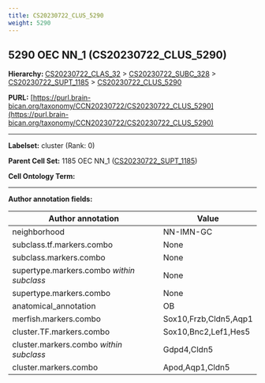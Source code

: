 ```yaml
---
title: CS20230722_CLUS_5290
weight: 5290
---
```

## 5290 OEC NN_1 (CS20230722_CLUS_5290)
<b>Hierarchy: </b>
[CS20230722_CLAS_32](../CS20230722_CLAS_32) >
[CS20230722_SUBC_328](../CS20230722_SUBC_328) >
[CS20230722_SUPT_1185](../CS20230722_SUPT_1185) >
[CS20230722_CLUS_5290](../CS20230722_CLUS_5290)

**PURL:** [https://purl.brain-bican.org/taxonomy/CCN20230722/CS20230722_CLUS_5290](https://purl.brain-bican.org/taxonomy/CCN20230722/CS20230722_CLUS_5290)

---


**Labelset:** cluster (Rank: 0)

**Parent Cell Set:** 1185 OEC NN_1 ([CS20230722_SUPT_1185](../CS20230722_SUPT_1185))



**Cell Ontology Term:** 

[MARKER GENES.]: #


---

[TRANSFERRED ANNOTATIONS.]: #


[AUTHOR ANNOTATION FIELDS.]: #


**Author annotation fields:**

| Author annotation | Value |
|-------------------|-------|
|neighborhood|NN-IMN-GC|
|subclass.tf.markers.combo|None|
|subclass.markers.combo|None|
|supertype.markers.combo _within subclass_|None|
|supertype.markers.combo|None|
|anatomical_annotation|OB|
|merfish.markers.combo|Sox10,Frzb,Cldn5,Aqp1|
|cluster.TF.markers.combo|Sox10,Bnc2,Lef1,Hes5|
|cluster.markers.combo _within subclass_|Gdpd4,Cldn5|
|cluster.markers.combo|Apod,Aqp1,Cldn5|
